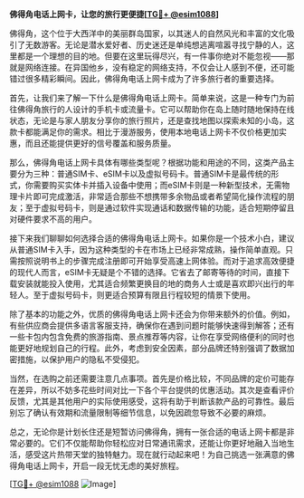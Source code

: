 **佛得角电话上网卡，让您的旅行更便捷[[TG💪+ @esim1088](https://t.me/s/esim1088)]**

佛得角，这个位于大西洋中的美丽群岛国家，以其迷人的自然风光和丰富的文化吸引了无数游客。无论是潜水爱好者、历史迷还是单纯想逃离喧嚣寻找宁静的人，这里都是一个理想的目的地。但要在这里玩得尽兴，有一件事你绝对不能忽视——那就是网络连接。在异国他乡，没有稳定的网络支持，不仅会让人感到不便，还可能错过很多精彩瞬间。因此，佛得角电话上网卡成为了许多旅行者的重要选择。

首先，让我们来了解一下什么是佛得角电话上网卡。简单来说，这是一种专门为前往佛得角旅行的人设计的手机卡或流量卡。它可以帮助你在岛上随时随地保持在线状态，无论是与家人朋友分享你的旅行照片，还是查找地图以探索未知的小岛，这款卡都能满足你的需求。相比于漫游服务，使用本地电话上网卡不仅价格更加实惠，而且还能提供更好的信号覆盖和服务质量。

那么，佛得角电话上网卡具体有哪些类型呢？根据功能和用途的不同，这类产品主要分为三种：普通SIM卡、eSIM卡以及虚拟号码卡。普通SIM卡是最传统的形式，你需要购买实体卡并插入设备中使用；而eSIM卡则是一种新型技术，无需物理卡片即可完成激活，非常适合那些不想携带多余物品或者希望简化操作流程的朋友；至于虚拟号码卡，则是通过软件实现通话和数据传输的功能，适合短期停留且对硬件要求不高的用户。

接下来我们聊聊如何选择合适的佛得角电话上网卡。如果你是一个技术小白，建议从普通SIM卡入手，因为这种类型的卡在市场上已经非常成熟，操作简单直观。只需按照说明书上的步骤完成注册即可开始享受高速上网体验。而对于追求高效便捷的现代人而言，eSIM卡无疑是个不错的选择。它省去了邮寄等待的时间，直接下载安装就能投入使用，尤其适合频繁更换目的地的商务人士或是喜欢即兴出行的年轻人。至于虚拟号码卡，则更适合预算有限且行程较短的情景下使用。

除了基本的功能之外，优质的佛得角电话上网卡还会为你带来额外的价值。例如，有些供应商会提供多语言客服支持，确保你在遇到问题时能够快速得到解答；还有一些卡包内包含免费的旅游指南、景点推荐等内容，让你在享受网络便利的同时也能更好地规划自己的行程。此外，考虑到安全因素，部分品牌还特别强调了数据加密措施，以保护用户的隐私不受侵犯。

当然，在选购之前还需要注意几点事项。首先是价格比较，不同品牌的定价可能存在差异，所以不妨多花些时间对比一下各个平台提供的优惠活动。其次是查看评价反馈，尤其是其他用户的实际使用感受，这将有助于判断该款产品的可靠性。最后别忘了确认有效期和流量限制等细节信息，以免因疏忽导致不必要的麻烦。

总之，无论你是计划长住还是短暂访问佛得角，拥有一张合适的电话上网卡都是非常必要的。它们不仅能帮助你轻松应对日常通讯需求，还能让你更好地融入当地生活，感受这片热带天堂的独特魅力。现在就行动起来吧！为自己挑选一张满意的佛得角电话上网卡，开启一段无忧无虑的美好旅程。

[[TG💪+ @esim1088](https://t.me/s/esim1088) ![Image](https://i.postimg.cc/4NQfJmqS/Snipaste-2025-05-13-00-14-12.png)]